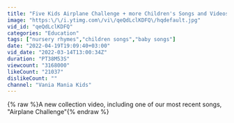 ```yaml
---
title: "Five Kids Airplane Challenge + more Children's Songs and Videos"
image: "https:\/\/i.ytimg.com\/vi\/qeQdLclKDFQ\/hqdefault.jpg"
vid_id: "qeQdLclKDFQ"
categories: "Education"
tags: ["nursery rhymes","children songs","baby songs"]
date: "2022-04-19T19:09:40+03:00"
vid_date: "2022-03-14T13:00:34Z"
duration: "PT38M53S"
viewcount: "3168000"
likeCount: "21037"
dislikeCount: ""
channel: "Vania Mania Kids"
---
```

{% raw %}A new collection video, including one of our most recent songs, &quot;Airplane Challenge&quot;{% endraw %}
